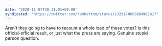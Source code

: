 ```yaml
---
date: '2020-11-07T20:11:01+00:00'
syndicated: 'https://twitter.com/roobottom/status/1325170665884962817'
---
```

Aren’t they going to have to recount a whole load of these votes? Is this official-official result, or just what the press are saying. Genuine stupid person question.
